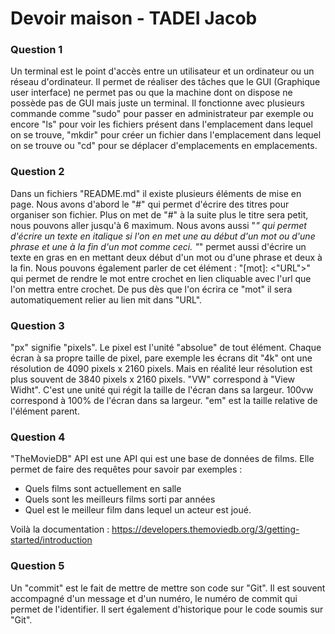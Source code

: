 # Devoir maison - TADEI Jacob
### Question 1
Un terminal est le point d'accès entre un utilisateur et un ordinateur ou un réseau d'ordinateur. Il permet de réaliser des tâches que le GUI (Graphique user interface) ne permet pas ou que la machine dont on dispose ne possède pas de GUI mais juste un terminal. Il fonctionne avec plusieurs commande comme "sudo" pour passer en administrateur par exemple ou encore "ls" pour voir les fichiers présent dans l'emplacement dans lequel on se trouve, "mkdir" pour créer un fichier dans l'emplacement dans lequel on se trouve ou "cd" pour se déplacer d'emplacements en emplacements.

### Question 2
Dans un fichiers "README.md" il existe plusieurs éléments de mise en page.
Nous avons d'abord le "#" qui permet d'écrire des titres pour organiser son fichier. Plus on met de "#" à la suite plus le titre sera petit, nous pouvons aller jusqu'à 6 maximum.
Nous avons aussi "*" qui permet d'écrire un texte en italique si l'on en met une au début d'un mot ou d'une phrase et une à la fin d'un mot comme ceci. "*" permet aussi d'écrire un texte en gras en en mettant deux début d'un mot ou d'une phrase et deux à la fin.
Nous pouvons également parler de cet élément : "[mot]: <"URL">" qui permet de rendre le mot entre crochet en lien cliquable avec l'url que l'on mettra entre crochet. De pus dès que l'on écrira ce "mot" il sera automatiquement relier au lien mit dans "URL".

### Question 3
"px" signifie "pixels". Le pixel est l'unité "absolue" de tout élément. Chaque écran à sa propre taille de pixel, pare exemple les écrans dit "4k" ont une résolution de 4090 pixels x 2160 pixels. Mais en réalité leur résolution est plus souvent de 3840 pixels x 2160 pixels.
"VW" correspond à "View Widht". C'est une unité qui régit la taille de l'écran dans sa largeur. 100vw correspond à 100% de l'écran dans sa largeur.
"em" est la taille relative de l'élément parent.

### Question 4
"TheMovieDB" API est une API qui est une base de données de films. Elle permet de faire des requêtes pour savoir par exemples : 
- Quels films sont actuellement en salle
- Quels sont les meilleurs films sorti par années
- Quel est le meilleur film dans lequel un acteur est joué.

Voilà la documentation : https://developers.themoviedb.org/3/getting-started/introduction

### Question 5
Un "commit" est le fait de mettre de mettre son code sur "Git". Il est souvent accompagné d'un message et d'un numéro, le numéro de commit qui permet de l'identifier. Il sert également d'historique pour le code soumis sur "Git".

